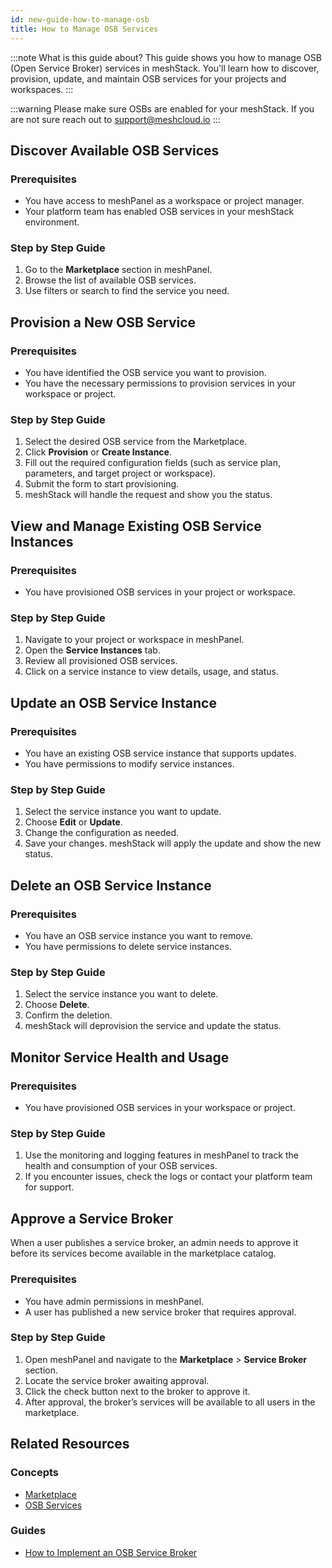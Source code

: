 ```yaml
---
id: new-guide-how-to-manage-osb
title: How to Manage OSB Services
---
```


:::note What is this guide about?
This guide shows you how to manage OSB (Open Service Broker) services in meshStack. You'll learn how to discover, provision, update, and maintain OSB services for your projects and workspaces.
:::

:::warning
Please make sure OSBs are enabled for your meshStack. If you are not sure reach out to support@meshcloud.io
:::

## Discover Available OSB Services

### Prerequisites

- You have access to meshPanel as a workspace or project manager.
- Your platform team has enabled OSB services in your meshStack environment.

### Step by Step Guide

1. Go to the **Marketplace** section in meshPanel.
2. Browse the list of available OSB services.
3. Use filters or search to find the service you need.

## Provision a New OSB Service

### Prerequisites

- You have identified the OSB service you want to provision.
- You have the necessary permissions to provision services in your workspace or project.

### Step by Step Guide

1. Select the desired OSB service from the Marketplace.
2. Click **Provision** or **Create Instance**.
3. Fill out the required configuration fields (such as service plan, parameters, and target project or workspace).
4. Submit the form to start provisioning.
5. meshStack will handle the request and show you the status.

## View and Manage Existing OSB Service Instances

### Prerequisites

- You have provisioned OSB services in your project or workspace.

### Step by Step Guide

1. Navigate to your project or workspace in meshPanel.
2. Open the **Service Instances** tab.
3. Review all provisioned OSB services.
4. Click on a service instance to view details, usage, and status.

## Update an OSB Service Instance

### Prerequisites

- You have an existing OSB service instance that supports updates.
- You have permissions to modify service instances.

### Step by Step Guide

1. Select the service instance you want to update.
2. Choose **Edit** or **Update**.
3. Change the configuration as needed.
4. Save your changes. meshStack will apply the update and show the new status.

## Delete an OSB Service Instance

### Prerequisites

- You have an OSB service instance you want to remove.
- You have permissions to delete service instances.

### Step by Step Guide

1. Select the service instance you want to delete.
2. Choose **Delete**.
3. Confirm the deletion.
4. meshStack will deprovision the service and update the status.

## Monitor Service Health and Usage

### Prerequisites

- You have provisioned OSB services in your workspace or project.

### Step by Step Guide

1. Use the monitoring and logging features in meshPanel to track the health and consumption of your OSB services.
2. If you encounter issues, check the logs or contact your platform team for support.

## Approve a Service Broker

When a user publishes a service broker, an admin needs to approve it before its services become available in the marketplace catalog.

### Prerequisites

- You have admin permissions in meshPanel.
- A user has published a new service broker that requires approval.

### Step by Step Guide

1. Open meshPanel and navigate to the **Marketplace** > **Service Broker** section.
2. Locate the service broker awaiting approval.
3. Click the check button next to the broker to approve it.
4. After approval, the broker’s services will be available to all users in the marketplace.

## Related Resources

### Concepts

- [Marketplace](concepts/marketplace.md)
- [OSB Services](concepts/osb-services.md)

### Guides

- [How to Implement an OSB Service Broker](new-guide-how-to-implement-osb.md)
